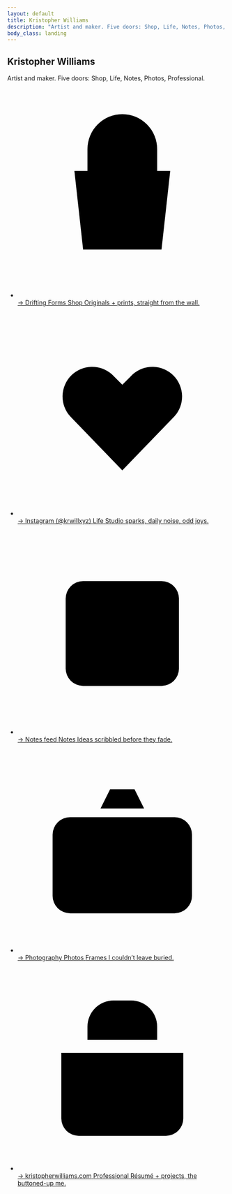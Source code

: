 ```yaml
---
layout: default
title: Kristopher Williams
description: "Artist and maker. Five doors: Shop, Life, Notes, Photos, Professional."
body_class: landing
---
```


<section class="page-head" aria-labelledby="page-title">
  <h1 id="page-title">Kristopher Williams</h1>
  <p>Artist and maker. Five doors: Shop, Life, Notes, Photos, Professional.</p>
</section>

<nav class="link-hub" aria-label="Primary">
  <ul class="links-grid">
    <li>
      <a class="link-card card-shop" href="https://driftingforms.com" target="_blank" rel="noopener noreferrer">
        <span class="icon-pill" aria-hidden="true">
          <svg viewBox="0 0 24 24">
            <path d="M8 9.5V7a4 4 0 0 1 8 0v2.5" />
            <path d="M6.5 9.5h11l-1 9h-9l-1-9Z" />
            <line x1="10" y1="13" x2="14" y2="13" />
          </svg>
        </span>
        <span class="text-group">
          <span class="card-subtitle">→ Drifting Forms</span>
          <span class="card-title">Shop</span>
          <span class="card-caption">Originals + prints, straight from the wall.</span>
        </span>
      </a>
    </li>
    <li>
      <a class="link-card card-life" href="https://instagram.com/krwillxyz" target="_blank" rel="noopener noreferrer">
        <span class="icon-pill" aria-hidden="true">
          <svg viewBox="0 0 24 24">
            <path d="M12 18.8l-6-6.2a3.4 3.4 0 0 1 4.8-4.8l1.2 1.2 1.2-1.2a3.4 3.4 0 0 1 4.8 4.8Z" />
          </svg>
        </span>
        <span class="text-group">
          <span class="card-subtitle">→ Instagram (@krwillxyz)</span>
          <span class="card-title">Life</span>
          <span class="card-caption">Studio sparks, daily noise, odd joys.</span>
        </span>
      </a>
    </li>
    <li>
      <a class="link-card card-notes" href="/notes/">
        <span class="icon-pill" aria-hidden="true">
          <svg viewBox="0 0 24 24">
            <rect x="5.5" y="6.5" width="13" height="12" rx="2" />
            <path d="M8.5 4.8h7" />
            <path d="M8.5 11.2h6" />
            <path d="M8.5 14.2h6" />
          </svg>
        </span>
        <span class="text-group">
          <span class="card-subtitle">→ Notes feed</span>
          <span class="card-title">Notes</span>
          <span class="card-caption">Ideas scribbled before they fade.</span>
        </span>
      </a>
    </li>
    <li>
      <a class="link-card card-photos" href="/photography/">
        <span class="icon-pill" aria-hidden="true">
          <svg viewBox="0 0 24 24">
            <path d="M6 8.5h12a2 2 0 0 1 2 2v7a2 2 0 0 1-2 2H6a2 2 0 0 1-2-2v-7a2 2 0 0 1 2-2Z" />
            <path d="M9.5 7.5l1.1-2.2h2.8l1.1 2.2" />
            <circle cx="12" cy="13.5" r="3" />
          </svg>
        </span>
        <span class="text-group">
          <span class="card-subtitle">→ Photography</span>
          <span class="card-title">Photos</span>
          <span class="card-caption">Frames I couldn’t leave buried.</span>
        </span>
      </a>
    </li>
    <li>
      <a class="link-card card-pro" href="https://kristopherwilliams.com" target="_blank" rel="noopener noreferrer">
        <span class="icon-pill" aria-hidden="true">
          <svg viewBox="0 0 24 24">
            <path d="M8 9V7.5a3 3 0 0 1 3-3h2a3 3 0 0 1 3 3V9" />
            <path d="M5 10.5h14v7.5a2 2 0 0 1-2 2H7a2 2 0 0 1-2-2Z" />
            <path d="M5 13.5h14" />
          </svg>
        </span>
        <span class="text-group">
          <span class="card-subtitle">→ kristopherwilliams.com</span>
          <span class="card-title">Professional</span>
          <span class="card-caption">Résumé + projects, the buttoned-up me.</span>
        </span>
      </a>
    </li>
  </ul>
</nav>
